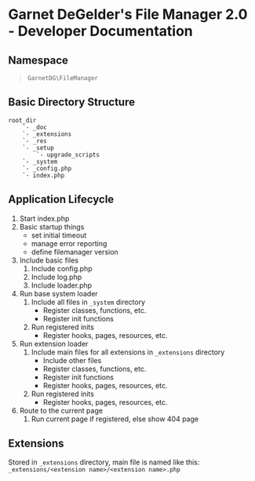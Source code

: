 # Garnet DeGelder's File Manager 2.0 - Developer Documentation

## Namespace
> `GarnetDG\FileManager`

## Basic Directory Structure
```
root_dir
	`- _doc
	`- _extensions
	`- _res
	`- _setup
		`- upgrade_scripts
	`- _system
	`- _config.php
	`- index.php
```

## Application Lifecycle
1) Start index.php
2) Basic startup things
	- set initial timeout
	- manage error reporting
	- define filemanager version
3) Include basic files
	1) Include config.php
	2) Include log.php
	3) Include loader.php
4) Run base system loader
	1) Include all files in `_system` directory
		- Register classes, functions, etc.
		- Register init functions
	2) Run registered inits
		- Register hooks, pages, resources, etc.
5) Run extension loader
	1) Include main files for all extensions in `_extensions` directory
		- Include other files
		- Register classes, functions, etc.
		- Register init functions
		- Register hooks, pages, resources, etc.
	2) Run registered inits
		- Register hooks, pages, resources, etc.
6) Route to the current page
	1) Run current page if registered, else show 404 page


## Extensions
Stored in `_extensions` directory, main file is named like this: `_extensions/<extension name>/<extension name>.php`
